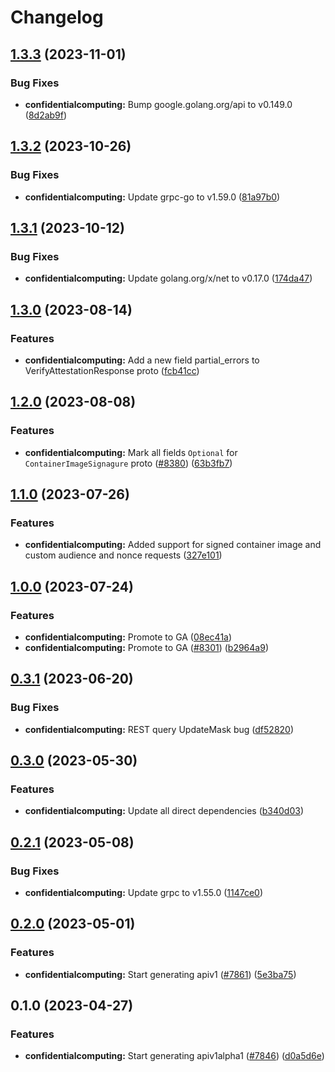 # Changelog


## [1.3.3](https://github.com/googleapis/google-cloud-go/compare/confidentialcomputing/v1.3.2...confidentialcomputing/v1.3.3) (2023-11-01)


### Bug Fixes

* **confidentialcomputing:** Bump google.golang.org/api to v0.149.0 ([8d2ab9f](https://github.com/googleapis/google-cloud-go/commit/8d2ab9f320a86c1c0fab90513fc05861561d0880))

## [1.3.2](https://github.com/googleapis/google-cloud-go/compare/confidentialcomputing/v1.3.1...confidentialcomputing/v1.3.2) (2023-10-26)


### Bug Fixes

* **confidentialcomputing:** Update grpc-go to v1.59.0 ([81a97b0](https://github.com/googleapis/google-cloud-go/commit/81a97b06cb28b25432e4ece595c55a9857e960b7))

## [1.3.1](https://github.com/googleapis/google-cloud-go/compare/confidentialcomputing/v1.3.0...confidentialcomputing/v1.3.1) (2023-10-12)


### Bug Fixes

* **confidentialcomputing:** Update golang.org/x/net to v0.17.0 ([174da47](https://github.com/googleapis/google-cloud-go/commit/174da47254fefb12921bbfc65b7829a453af6f5d))

## [1.3.0](https://github.com/googleapis/google-cloud-go/compare/confidentialcomputing/v1.2.0...confidentialcomputing/v1.3.0) (2023-08-14)


### Features

* **confidentialcomputing:** Add a new field partial_errors to VerifyAttestationResponse proto ([fcb41cc](https://github.com/googleapis/google-cloud-go/commit/fcb41cc1d2435452ee78314c1b0362e3f21ae637))

## [1.2.0](https://github.com/googleapis/google-cloud-go/compare/confidentialcomputing/v1.1.0...confidentialcomputing/v1.2.0) (2023-08-08)


### Features

* **confidentialcomputing:** Mark all fields `Optional` for `ContainerImageSignagure` proto ([#8380](https://github.com/googleapis/google-cloud-go/issues/8380)) ([63b3fb7](https://github.com/googleapis/google-cloud-go/commit/63b3fb7ffb89ea260e977cdbddad544039b738a4))

## [1.1.0](https://github.com/googleapis/google-cloud-go/compare/confidentialcomputing/v1.0.0...confidentialcomputing/v1.1.0) (2023-07-26)


### Features

* **confidentialcomputing:** Added support for signed container image and custom audience and nonce requests ([327e101](https://github.com/googleapis/google-cloud-go/commit/327e10188a2e22dd7b7e6c12a8cf66729f65974c))

## [1.0.0](https://github.com/googleapis/google-cloud-go/compare/confidentialcomputing/v0.3.1...confidentialcomputing/v1.0.0) (2023-07-24)


### Features

* **confidentialcomputing:** Promote to GA ([08ec41a](https://github.com/googleapis/google-cloud-go/commit/08ec41aba981874a7b86a9a941b07f9eb2fc6ce1))
* **confidentialcomputing:** Promote to GA ([#8301](https://github.com/googleapis/google-cloud-go/issues/8301)) ([b2964a9](https://github.com/googleapis/google-cloud-go/commit/b2964a92d093a3d751e8b43aa70471bd989b1244))

## [0.3.1](https://github.com/googleapis/google-cloud-go/compare/confidentialcomputing/v0.3.0...confidentialcomputing/v0.3.1) (2023-06-20)


### Bug Fixes

* **confidentialcomputing:** REST query UpdateMask bug ([df52820](https://github.com/googleapis/google-cloud-go/commit/df52820b0e7721954809a8aa8700b93c5662dc9b))

## [0.3.0](https://github.com/googleapis/google-cloud-go/compare/confidentialcomputing/v0.2.1...confidentialcomputing/v0.3.0) (2023-05-30)


### Features

* **confidentialcomputing:** Update all direct dependencies ([b340d03](https://github.com/googleapis/google-cloud-go/commit/b340d030f2b52a4ce48846ce63984b28583abde6))

## [0.2.1](https://github.com/googleapis/google-cloud-go/compare/confidentialcomputing/v0.2.0...confidentialcomputing/v0.2.1) (2023-05-08)


### Bug Fixes

* **confidentialcomputing:** Update grpc to v1.55.0 ([1147ce0](https://github.com/googleapis/google-cloud-go/commit/1147ce02a990276ca4f8ab7a1ab65c14da4450ef))

## [0.2.0](https://github.com/googleapis/google-cloud-go/compare/confidentialcomputing/v0.1.0...confidentialcomputing/v0.2.0) (2023-05-01)


### Features

* **confidentialcomputing:** Start generating apiv1 ([#7861](https://github.com/googleapis/google-cloud-go/issues/7861)) ([5e3ba75](https://github.com/googleapis/google-cloud-go/commit/5e3ba75471c9970c1d6e18987eba9c478c599d8b))

## 0.1.0 (2023-04-27)


### Features

* **confidentialcomputing:** Start generating apiv1alpha1 ([#7846](https://github.com/googleapis/google-cloud-go/issues/7846)) ([d0a5d6e](https://github.com/googleapis/google-cloud-go/commit/d0a5d6eda292a7c87ec6d1a4147b037970242641))
